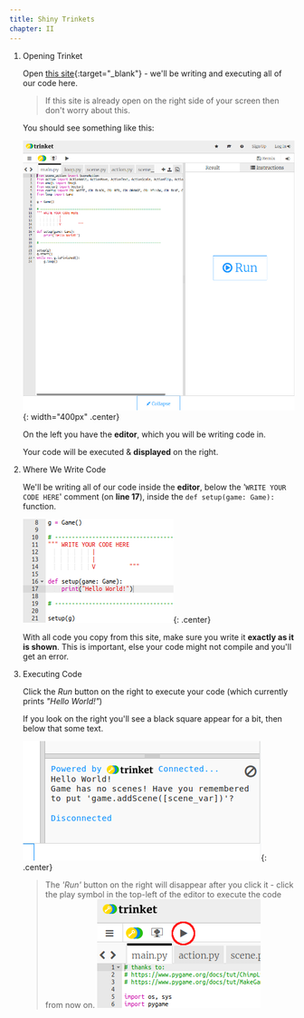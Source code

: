 ```yaml
---
title: Shiny Trinkets
chapter: II
---
```


1.  Opening Trinket

    Open [this site](https://trinket.io/pygame/64db0d89fb){:target="_blank"} - we'll be writing and executing all of our code here.

    > If this site is already open on the right side of your screen then don't worry about this.

    You should see something like this:

    ![Intial Trinket View](/assets/images/contrib/trinket/trinket_0.png){: width="400px" .center}

    On the left you have the **editor**, which you will be writing code in.

    Your code will be executed & **displayed** on the right.

2.  Where We Write Code
    
    We'll be writing all of our code inside the **editor**, below the '`WRITE YOUR CODE HERE`' comment (on **line 17**), inside the `def setup(game: Game):` function.

    ![Editor View](/assets/images/contrib/trinket/trinket_1.png){: .center}

    With all code you copy from this site, make sure you write it **exactly as it is shown**. This is important, else your code might not compile and you'll get an error.

3.  Executing Code

    Click the *Run* button on the right to execute your code (which currently prints *"Hello World!"*)

    If you look on the right you'll see a black square appear for a bit, then below that some text.

    ![Code Execution](/assets/images/contrib/trinket/trinket_4.png){: .center}

    > The *'Run'* button on the right will disappear after you click it - click the play symbol in the top-left of the editor to execute the code from now on.
    > ![Running Again](/assets/images/contrib/trinket/trinket_2.png)